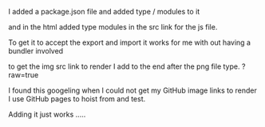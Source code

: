 I added a package.json file and added type / modules to it

 and in the html added type modules in the src link for the js file.

To get it to accept the export and import it works for me with out having a bundler involved

to get the img src link to render I add to the end after the png file type. ?raw=true

I found this googeling when I could not get my GitHub image links to render I use GitHub pages to hoist from and test.

Adding it just works .....
